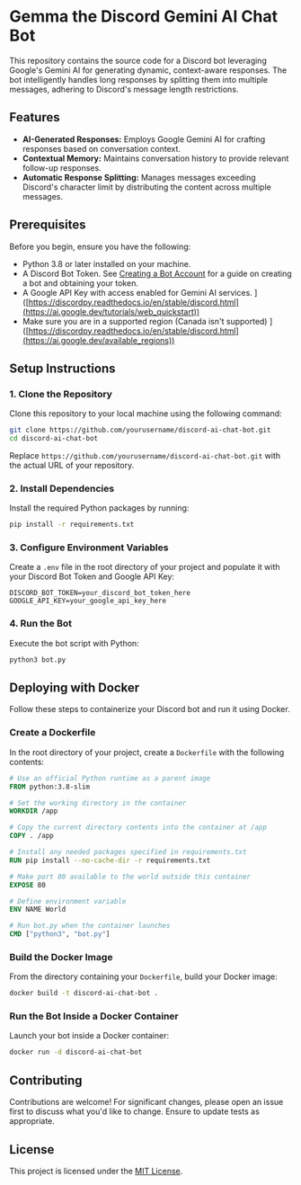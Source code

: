 # Gemma the Discord Gemini AI Chat Bot

This repository contains the source code for a Discord bot leveraging Google's Gemini AI for generating dynamic, context-aware responses. The bot intelligently handles long responses by splitting them into multiple messages, adhering to Discord's message length restrictions.

## Features

- **AI-Generated Responses:** Employs Google Gemini AI for crafting responses based on conversation context.
- **Contextual Memory:** Maintains conversation history to provide relevant follow-up responses.
- **Automatic Response Splitting:** Manages messages exceeding Discord's character limit by distributing the content across multiple messages.

## Prerequisites

Before you begin, ensure you have the following:

- Python 3.8 or later installed on your machine.
- A Discord Bot Token. See [Creating a Bot Account](https://discordpy.readthedocs.io/en/stable/discord.html) for a guide on creating a bot and obtaining your token.
- A Google API Key with access enabled for Gemini AI services. ]([https://discordpy.readthedocs.io/en/stable/discord.html](https://ai.google.dev/tutorials/web_quickstart))
- Make sure you are in a supported region (Canada isn't supported) ]([https://discordpy.readthedocs.io/en/stable/discord.html](https://ai.google.dev/available_regions))   

## Setup Instructions

### 1. Clone the Repository

Clone this repository to your local machine using the following command:

```sh
git clone https://github.com/yourusername/discord-ai-chat-bot.git
cd discord-ai-chat-bot
```

Replace `https://github.com/yourusername/discord-ai-chat-bot.git` with the actual URL of your repository.

### 2. Install Dependencies

Install the required Python packages by running:

```sh
pip install -r requirements.txt
```

### 3. Configure Environment Variables

Create a `.env` file in the root directory of your project and populate it with your Discord Bot Token and Google API Key:

```plaintext
DISCORD_BOT_TOKEN=your_discord_bot_token_here
GOOGLE_API_KEY=your_google_api_key_here
```

### 4. Run the Bot

Execute the bot script with Python:

```sh
python3 bot.py
```

## Deploying with Docker

Follow these steps to containerize your Discord bot and run it using Docker.

### Create a Dockerfile

In the root directory of your project, create a `Dockerfile` with the following contents:

```Dockerfile
# Use an official Python runtime as a parent image
FROM python:3.8-slim

# Set the working directory in the container
WORKDIR /app

# Copy the current directory contents into the container at /app
COPY . /app

# Install any needed packages specified in requirements.txt
RUN pip install --no-cache-dir -r requirements.txt

# Make port 80 available to the world outside this container
EXPOSE 80

# Define environment variable
ENV NAME World

# Run bot.py when the container launches
CMD ["python3", "bot.py"]
```

### Build the Docker Image

From the directory containing your `Dockerfile`, build your Docker image:

```sh
docker build -t discord-ai-chat-bot .
```

### Run the Bot Inside a Docker Container

Launch your bot inside a Docker container:

```sh
docker run -d discord-ai-chat-bot
```

## Contributing

Contributions are welcome! For significant changes, please open an issue first to discuss what you'd like to change. Ensure to update tests as appropriate.

## License

This project is licensed under the [MIT License](https://choosealicense.com/licenses/mit/).
